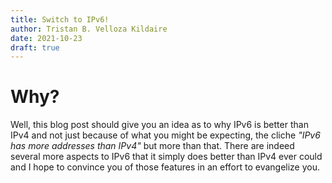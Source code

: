 ```yaml
---
title: Switch to IPv6!
author: Tristan B. Velloza Kildaire
date: 2021-10-23
draft: true
---
```


# Why?

Well, this blog post should give you an idea as to why IPv6 is better than IPv4 and not just because of what you might be expecting, the cliche _"IPv6 has more addresses than IPv4"_ but more than that. There are indeed several more aspects to IPv6 that it simply does better than IPv4 ever could and I hope to convince you of those features in an effort to evangelize you.